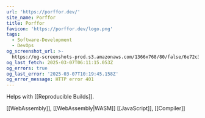 ```yaml
---
url: 'https://porffor.dev/'
site_name: Porffor
title: Porffor
favicon: 'https://porffor.dev/logo.png'
tags:
  - Software-Development
  - DevOps
og_screenshot_url: >-
  https://og-screenshots-prod.s3.amazonaws.com/1366x768/80/false/6e72c3d959b2de62eca1b9712d24dd4b1eb417270f70678c9f419bf640224bc0.jpeg
og_last_fetch: 2025-03-07T06:11:15.053Z
og_errors: true
og_last_error: '2025-03-07T10:19:45.158Z'
og_error_message: HTTP error 401
---
```

Helps with [[Reproducible Builds]]. 

[[WebAssembly]], [[WebAssembly|WASM]]
[[JavaScript]], [[Compiler]]

